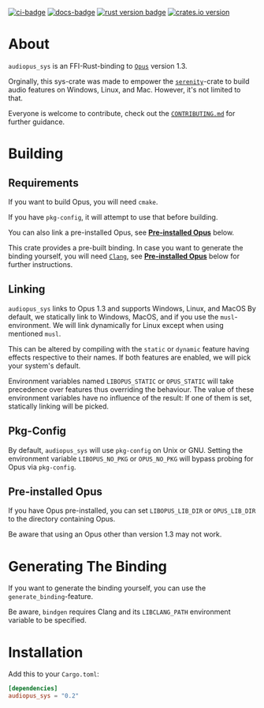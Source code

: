 [![ci-badge][]][ci] [![docs-badge][]][docs] [![rust version badge]][rust version link] [![crates.io version]][crates.io link]

# About

`audiopus_sys` is an FFI-Rust-binding to [`Opus`] version 1.3.

Orginally, this sys-crate was made to empower the [`serenity`]-crate to build audio features on Windows, Linux, and Mac. However, it's not limited to that.

Everyone is welcome to contribute,
check out the [`CONTRIBUTING.md`](CONTRIBUTING.md) for further guidance.

# Building

## Requirements
If you want to build Opus, you will need `cmake`.

If you have `pkg-config`, it will attempt to use that before building.

You can also link a pre-installed Opus, see [**Pre-installed Opus**](#Pre-installed-Opus)
below.

This crate provides a pre-built binding. In case you want to generate the
binding yourself, you will need [`Clang`](https://rust-lang.github.io/rust-bindgen/requirements.html#clang),
see [**Pre-installed Opus**](#Generating-The-Binding) below for further
instructions.

## Linking
`audiopus_sys` links to Opus 1.3 and supports Windows, Linux, and MacOS
By default, we statically link to Windows, MacOS, and if you use the
`musl`-environment. We will link dynamically for Linux except when using
mentioned `musl`.

This can be altered by compiling with the `static` or `dynamic` feature having
effects respective to their names. If both features are enabled,
we will pick your system's default.

Environment variables named `LIBOPUS_STATIC` or `OPUS_STATIC` will take
precedence over features thus overriding the behaviour. The value of these
environment variables have no influence of the result: If one of them is set,
statically linking will be picked.

## Pkg-Config
By default, `audiopus_sys` will use `pkg-config` on Unix or GNU.
Setting the environment variable `LIBOPUS_NO_PKG` or `OPUS_NO_PKG` will bypass
probing for Opus via `pkg-config`.

## Pre-installed Opus
If you have Opus pre-installed, you can set `LIBOPUS_LIB_DIR` or
`OPUS_LIB_DIR` to the directory containing Opus.

Be aware that using an Opus other than version 1.3 may not work.

# Generating The Binding
If you want to generate the binding yourself, you can use the
`generate_binding`-feature.

Be aware, `bindgen` requires Clang and its `LIBCLANG_PATH`
environment variable to be specified.

# Installation
Add this to your `Cargo.toml`:

```toml
[dependencies]
audiopus_sys = "0.2"
```
[`serenity`]: https://crates.io/crates/serenity

[`Opus`]: https://www.opus-codec.org/

[ci-badge]: https://img.shields.io/github/workflow/status/Lakelezz/audiopus_sys/CI?style=flat-square
[ci]: https://github.com/Lakelezz/audiopus_sys/actions

[docs-badge]: https://img.shields.io/badge/docs-online-5023dd.svg?style=flat-square&colorB=32b6b7
[docs]: https://docs.rs/audiopus_sys

[rust version badge]: https://img.shields.io/badge/rust-1.51+-93450a.svg?style=flat-square&colorB=ff9a0d
[rust version link]: hhttps://blog.rust-lang.org/2021/03/25/Rust-1.51.0.html

[crates.io link]: https://crates.io/crates/audiopus_sys
[crates.io version]: https://img.shields.io/crates/v/audiopus_sys.svg?style=flat-square&colorB=b73732
